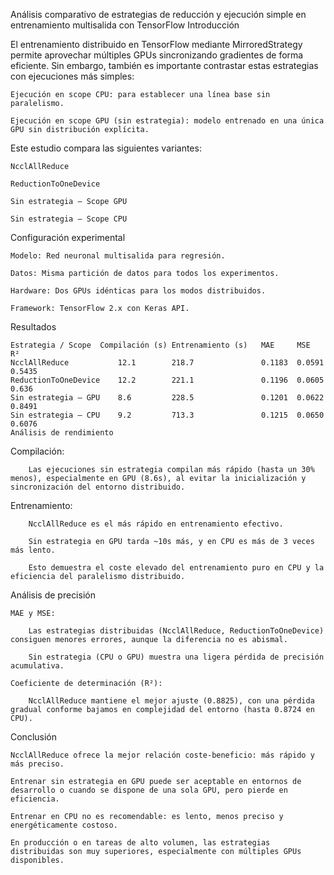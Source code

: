 Análisis comparativo de estrategias de reducción y ejecución simple en entrenamiento multisalida con TensorFlow
Introducción

El entrenamiento distribuido en TensorFlow mediante MirroredStrategy permite aprovechar múltiples GPUs sincronizando gradientes de forma eficiente. Sin embargo, también es importante contrastar estas estrategias con ejecuciones más simples:

    Ejecución en scope CPU: para establecer una línea base sin paralelismo.

    Ejecución en scope GPU (sin estrategia): modelo entrenado en una única GPU sin distribución explícita.

Este estudio compara las siguientes variantes:

    NcclAllReduce

    ReductionToOneDevice

    Sin estrategia – Scope GPU

    Sin estrategia – Scope CPU

Configuración experimental

    Modelo: Red neuronal multisalida para regresión.

    Datos: Misma partición de datos para todos los experimentos.

    Hardware: Dos GPUs idénticas para los modos distribuidos.

    Framework: TensorFlow 2.x con Keras API.

Resultados

    Estrategia / Scope	Compilación (s)	Entrenamiento (s)	MAE	    MSE	    R²
    NcclAllReduce	        12.1	    218.7	            0.1183	0.0591	0.5435
    ReductionToOneDevice	12.2	    221.1	            0.1196	0.0605	0.636
    Sin estrategia – GPU	8.6	        228.5	            0.1201	0.0622	0.8491
    Sin estrategia – CPU	9.2	        713.3	            0.1215	0.0650	0.6076
    Análisis de rendimiento

Compilación:

        Las ejecuciones sin estrategia compilan más rápido (hasta un 30% menos), especialmente en GPU (8.6s), al evitar la inicialización y sincronización del entorno distribuido.

Entrenamiento:

        NcclAllReduce es el más rápido en entrenamiento efectivo.

        Sin estrategia en GPU tarda ~10s más, y en CPU es más de 3 veces más lento.

        Esto demuestra el coste elevado del entrenamiento puro en CPU y la eficiencia del paralelismo distribuido.

Análisis de precisión

    MAE y MSE:

        Las estrategias distribuidas (NcclAllReduce, ReductionToOneDevice) consiguen menores errores, aunque la diferencia no es abismal.

        Sin estrategia (CPU o GPU) muestra una ligera pérdida de precisión acumulativa.

    Coeficiente de determinación (R²):

        NcclAllReduce mantiene el mejor ajuste (0.8825), con una pérdida gradual conforme bajamos en complejidad del entorno (hasta 0.8724 en CPU).

Conclusión

    NcclAllReduce ofrece la mejor relación coste-beneficio: más rápido y más preciso.

    Entrenar sin estrategia en GPU puede ser aceptable en entornos de desarrollo o cuando se dispone de una sola GPU, pero pierde en eficiencia.

    Entrenar en CPU no es recomendable: es lento, menos preciso y energéticamente costoso.

    En producción o en tareas de alto volumen, las estrategias distribuidas son muy superiores, especialmente con múltiples GPUs disponibles.
